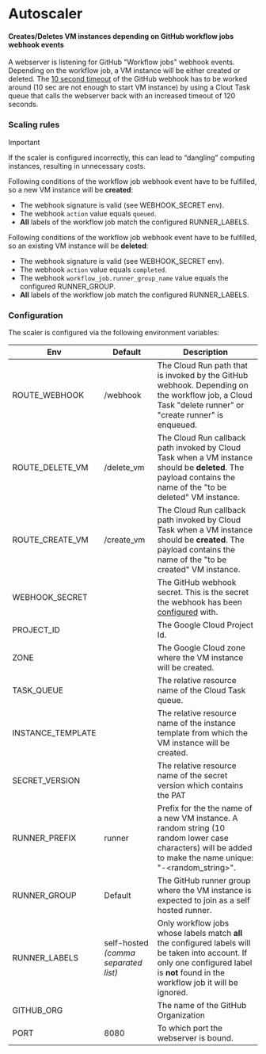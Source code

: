 # Autoscaler

#### Creates/Deletes VM instances depending on GitHub workflow jobs webhook events

A webserver is listening for GitHub "Workflow jobs" webhook events. Depending on the workflow job, a VM instance will be either created or deleted. The [10 second timeout](https://docs.github.com/en/webhooks/using-webhooks/best-practices-for-using-webhooks#respond-within-10-seconds) of the GitHub webhook has to be worked around (10 sec are not enough to start VM instance) by using a Clout Task queue that calls the webserver back with an increased timeout of 120 seconds.

### Scaling rules

> [!IMPORTANT]
> If the scaler is configured incorrectly, this can lead to “dangling” computing instances, resulting in unnecessary costs.

Following conditions of the workflow job webhook event have to be fulfilled, so a new VM instance will be **created**:

* The webhook signature is valid (see WEBHOOK_SECRET env).
* The webhook `action` value equals `queued`.
* **All** labels of the workflow job match the configured RUNNER_LABELS.

Following conditions of the workflow job webhook event have to be fulfilled, so an existing VM instance will be **deleted**:

* The webhook signature is valid (see WEBHOOK_SECRET env).
* The webhook `action` value equals `completed`.
* The webhook `workflow_job.runner_group_name` value equals the configured RUNNER_GROUP.
* **All** labels of the workflow job match the configured RUNNER_LABELS.

### Configuration

The scaler is configured via the following environment variables:

| Env               | Default                              | Description                                                                                                                                                                           |
| ----------------- | ------------------------------------ | ------------------------------------------------------------------------------------------------------------------------------------------------------------------------------------- |
| ROUTE_WEBHOOK     | /webhook                             | The Cloud Run path that is invoked by the GitHub webhook. Depending on the workflow job, a Cloud Task "delete runner" or "create runner" is enqueued.                                 |
| ROUTE_DELETE_VM   | /delete_vm                           | The Cloud Run callback path invoked by Cloud Task when a VM instance should be **deleted**. The payload contains the name of the "to be deleted" VM instance.                         |
| ROUTE_CREATE_VM   | /create_vm                           | The Cloud Run callback path invoked by Cloud Task when a VM instance should be **created**. The payload contains the name of the "to be created" VM instance.                         |
| WEBHOOK_SECRET    |                                      | The GitHub webhook secret. This is the secret the webhook has been [configured](https://docs.github.com/en/webhooks/using-webhooks/validating-webhook-deliveries) with.               |
| PROJECT_ID        |                                      | The Google Cloud Project Id.                                                                                                                                                          |
| ZONE              |                                      | The Google Cloud zone where the VM instance will be created.                                                                                                                          |
| TASK_QUEUE        |                                      | The relative resource name of the Cloud Task queue.                                                                                                                                   |
| INSTANCE_TEMPLATE |                                      | The relative resource name of the instance template from which the VM instance will be created.                                                                                       |
| SECRET_VERSION    |                                      | The relative resource name of the secret version which contains the PAT                                                                                                               |
| RUNNER_PREFIX     | runner                               | Prefix for the the name of a new VM instance. A random string (10 random lower case characters) will be added to make the name unique: "<prefix>-<random_string>".                    |
| RUNNER_GROUP      | Default                              | The GitHub runner group where the VM instance is expected to join as a self hosted runner.                                                                                            |
| RUNNER_LABELS     | self-hosted *(comma separated list)* | Only workflow jobs whose labels match **all** the configured labels will be taken into account. If only one configured label is **not** found in the workflow job it will be ignored. |
| GITHUB_ORG        |                                      | The name of the GitHub Organization                                                                                                                                                   |
| PORT              | 8080                                 | To which port the webserver is bound.                                                                                                                                                 |
